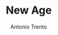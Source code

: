 ---
title: "New Age"
github: https://github.com/jekynewage/jekynewage.github.io
demo: https://jekynewage.github.io
author: Antonio Trento
draft: true
ssg:
  - Jekyll
cms:
  - No Cms
---